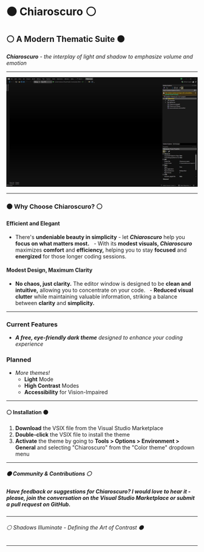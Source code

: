 ﻿# ⚫ **Chiaroscuro** ⚪

## ⚪ A Modern Thematic Suite ⚫

***Chiaroscuro** - the interplay of light and shadow to emphasize volume and emotion*

---

![Main Window Preview](./ChiaroscuroPreview01.jpg)

---

### ⚫ Why Choose Chiaroscuro? ⚪

#### Efficient and Elegant

- There's **undeniable beauty in simplicity** - let ***Chiaroscuro*** help you **focus on what matters most.**
  - With its **modest visuals, *Chiaroscuro*** maximizes **comfort** and **efficiency,** helping you to stay **focused** and **energized** for those longer coding sessions.

#### Modest Design, Maximum Clarity

- **No chaos, just clarity.**  The editor window is designed to be **clean and intuitive,** allowing you to concentrate on your code.
  - **Reduced visual clutter** while maintaining valuable information, striking a balance between **clarity** and **simplicity.**

---

### Current Features

- ***A free, eye-friendly dark theme** designed to enhance your coding experience*

### Planned

- *More *themes!**
  - **Light** Mode
  - **High Contrast** Modes
  - **Accessibility** for Vision-Impaired

---

#### ⚪ Installation ⚫

1. **Download** the VSIX file from the Visual Studio Marketplace
2. **Double-click** the VSIX file to install the theme
3. **Activate** the theme by going to **Tools > Options > Environment > General** and selecting "Chiaroscuro" from the "Color theme" dropdown menu

---

##### ⚫ Community & Contributions ⚪

##### Have feedback or suggestions for *Chiaroscuro*? I would love to hear it - please, join the conversation on the Visual Studio Marketplace or submit a pull request on GitHub.

---

###### ⚪ *Shadows Illuminate - Defining the Art of Contrast* ⚫

---